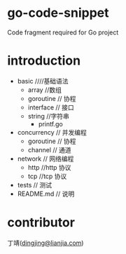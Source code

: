 # go-code-snippet
Code fragment required for Go project

# introduction
- basic ////基础语法
  - array //数组
  - goroutine // 协程
  - interface // 接口
  - string //字符串
    -  printf.go
- concurrency // 并发编程
  - goroutine // 协程
  - channel // 通道
- network // 网络编程
  - http //http 协议
  - tcp //tcp 协议
- tests // 测试
- README.md // 说明

# contributor
丁靖(dingjing@lianjia.com)

